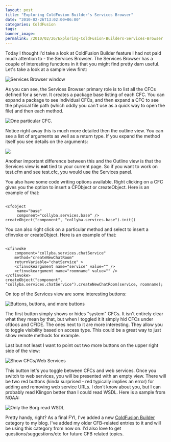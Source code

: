 ```yaml
---
layout: post
title: "Exploring ColdFusion Builder's Services Browser"
date: "2010-02-26T13:02:00+06:00"
categories: ColdFusion 
tags: 
banner_image: 
permalink: /2010/02/26/Exploring-ColdFusion-Builders-Services-Browser
---
```


Today I thought I'd take a look at ColdFusion Builder feature I had not paid much attention to - the Services Browser. The Services Browser has a couple of interesting functions in it that you might find pretty darn useful. Let's take a look at a sample view first:

<p/>
<!--more-->
<img src="https://static.raymondcamden.com/images/cfjedi/Screen shot 2010-02-26 at 12.16.28 PM.png" title="Services Browser window" />
<p/>

As you can see, the Services Browser primary role is to list all the CFCs defined for a server. It creates a package base listing of each CFC. You can expand a package to see individual CFCs, and then expand a CFC to see the physical file path (which oddly you can't use as a quick way to open the file) and then each method.
<p/>

<img src="https://static.raymondcamden.com/images/cfjedi/Screen shot 2010-02-26 at 12.18.33 PM.png" title="One particular CFC." />
<p/>

Notice right away this is much more detailed then the outline view. You can see a list of arguments as well as a return type. If you expand the method itself you see details on the arguments:
<p/>

<img src="https://static.raymondcamden.com/images/cfjedi/Screen shot 2010-02-26 at 12.20.39 PM.png" />
<p/>

Another important difference between this and the Outline view is that the Services view is <b>not</b> tied to your current page. So if you want to work on test.cfm and see test.cfc, you would use the Services panel. 
<p/>

You also have some code writing options available. Right clicking on a CFC gives you the option to insert a CFObject or createObject. Here is an example of that:
<p/>

<code>
&lt;cfobject 
	 name="base" 
	 component="collyba.services.base" /&gt;
createObject("component", "collyba.services.base").init()
</code>

<p/>

You can also right click on a particular method and select to insert a cfinvoke or createObject. Here is an example of that:

<p/>

<code>
&lt;cfinvoke 
	component="collyba.services.chatService" 
	method="createNewChatRoom"  
	returnVariable="chatService" &gt;
	&lt;cfinvokeargument name="service" value="" /&gt;
	&lt;cfinvokeargument name="roomname" value="" /&gt;
&lt;/cfinvoke&gt;
createObject("component", "collyba.services.chatService").createNewChatRoom(service, roomname);
</code>

<p/>

On top of the Services view are some interesting buttons:

<p/>

<img src="https://static.raymondcamden.com/images/cfjedi/Screen shot 2010-02-26 at 12.24.38 PM.png" title="Buttons, buttons, and more buttons" />

<p/>

The first button simply shows or hides "system" CFCs. It isn't entirely clear what they mean by that, but when I toggled it it simply hid CFCs under cfdocs and CFIDE. The ones next to it are more interesting. They allow you to toggle visibility based on access type. This could be a great way to just show remote methods for example. 

<p/>

Last but not least I want to point out two more buttons on the upper right side of the view:

<p/>

<img src="https://static.raymondcamden.com/images/cfjedi/Screen shot 2010-02-26 at 12.31.23 PM.png" title="Show CFCs/Web Services" />

<p/>

This button let's you toggle between CFCs and web services. Once you switch to web services, you will be presented with an empty view. There will be two red buttons (kinda surprised - red typically implies an error) for adding and removing web service URLs. I don't know about you, but I can probably read Klingon better than I could read WSDL. Here is a sample from NOAA:

<p/>

<img src="https://static.raymondcamden.com/images/cfjedi/Screen shot 2010-02-26 at 12.36.59 PM.png" title="Only the Borg read WSDL" />

<p/>

Pretty handy, right? As a final FYI, I've added a new <a href="http://www.raymondcamden.com/index.cfm/ColdFusion-Builder">ColdFusion Builder</a> category to my blog. I've added my older CFB-related entries to it and will be using this category from now on. I'd also love to get questions/suggestions/etc for future CFB related topics.
